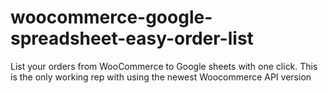 # woocommerce-google-spreadsheet-easy-order-list
List your orders from WooCommerce to Google sheets with one click. This is the only working rep with using the newest Woocommerce API version
